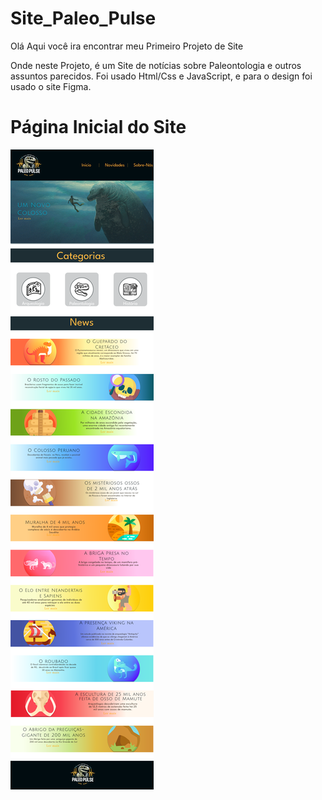 # Site_Paleo_Pulse
Olá
Aqui você ira encontrar meu Primeiro Projeto de Site 

Onde neste Projeto, é um Site de notícias sobre Paleontologia e outros assuntos parecidos.
Foi usado Html/Css e  JavaScript, e para o design foi usado o site Figma.

# Página Inicial do Site

<img src="Paleo Pulse.png">
